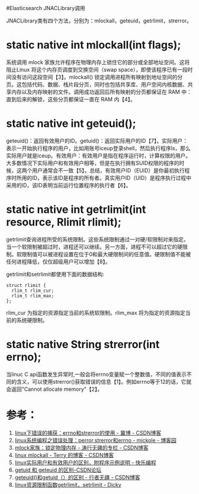 #Elasticsearch JNACLibrary调用

<!-- @import "[TOC]" {cmd:"toc", depthFrom:1, depthTo:6, orderedList:false} -->


JNACLibrary类有四个方法，分别为：mlockall，geteuid，getrlimit，strerror。

# static native int mlockall(int flags);

系统调用 mlock 家族允许程序在物理内存上锁住它的部分或全部地址空间。这将阻止Linux 将这个内存页调度到交换空间（swap space），即使该程序已有一段时间没有访问这段空间【3】。mlockall() 锁定调用进程所有映射到地址空间的分页。这包括代码、数据、栈片段分页，同时也包括共享库、用户空间内核数据、共享内存以及内存映射的文件。调用成功返回后所有映射的分页都保证在 RAM 中：直到后来的解锁，这些分页都保证一直在 RAM 内【4】。

# static native int geteuid();

geteuid()：返回有效用户的ID。getuid()：返回实际用户的ID【7】。实际用户：表示一开始执行程序的用户，比如用账号iceup登录shell，然后执行程序ls，那么实际用户就是iceup。有效用户：有效用户是指在程序运行时，计算权限的用户。大多数情况下实际用户和有效用户相等，但是在执行拥有SUID权限的程序的时候，这两个用户通常会不一致【5】。总结，有效用户ID（EUID）是你最初执行程序时所用的ID，表示该ID是程序的所有者。真实用户ID（UID）是程序执行过程中采用的ID，该ID表明当前运行位置程序的执行者【6】。

# static native int getrlimit(int resource, Rlimit rlimit);

getrlimit查询进程所受的系统限制。这些系统限制通过一对硬/软限制对来指定。当一个软限制被超过时，进程还可以继续。另一方面，进程不可以超过它的硬限制。软限制值可以被进程设置在位于0和最大硬限制间的任意值。硬限制值不能被任何进程降低，仅仅超级用户可以增加【8】。  

getrlimit和setrlimit都使用下面的数据结构:

    struct rlimit { 
      rlim_t rlim_cur; 
      rlim_t rlim_max; 
    };

rlim_cur 为指定的资源指定当前的系统软限制。rlim_max 将为指定的资源指定当前的系统硬限制。

# static native String strerror(int errno);

当linuc C api函数发生异常时,一般会将errno变量赋一个整数值，不同的值表示不同的含义，可以使用strerror()获取错误的信息【1】。例如errno等于12的话，它就会返回"Cannot allocate memory"【2】。

# 参考：

1.  [linux下错误的捕获：errno和strerror的使用 - 冀博 - CSDN博客](http://blog.csdn.net/tigerjibo/article/details/6819891)
2.  [linux系统编程之错误处理：perror,strerror和errno - mickole - 博客园](http://www.cnblogs.com/mickole/p/3181097.html)
3.  [mlock家族：锁定物理内存 - 涛行无疆的专栏 - CSDN博客](http://blog.csdn.net/fjt19900921/article/details/8074541)
4.  [linux mlockall - Terry 的博客 - CSDN博客](http://blog.csdn.net/u012450329/article/details/52797670)
5.  [linux实际用户和有效用户的区别，附程序示例说明 - 快乐编程](http://www.01happy.com/linux-actual-user-and-effective-user/)
6.  [getuid 和 geteuid 的区别-CSDN论坛](http://bbs.csdn.net/topics/310140359)
7.  [geteuid()和getuid（）的区别 - 行者无疆 - CSDN博客](http://blog.csdn.net/dongzhongshu/article/details/6215054)
8.  [linux资源限制函数getrlimit，setrlimit - Dicky](https://my.oschina.net/qichang/blog/84092)